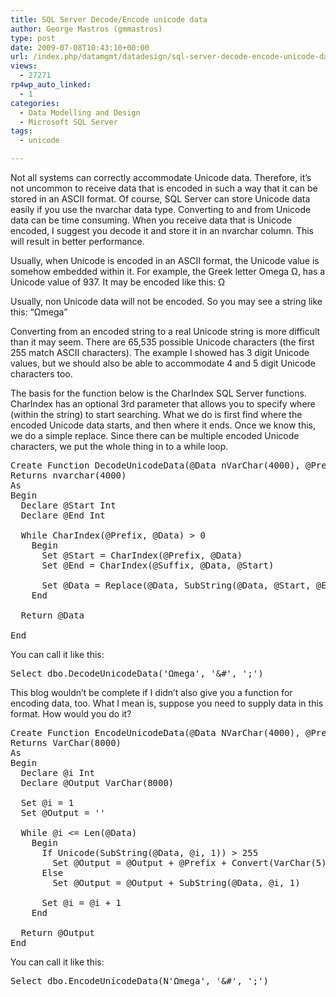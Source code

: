 ```yaml
---
title: SQL Server Decode/Encode unicode data
author: George Mastros (gmmastros)
type: post
date: 2009-07-08T10:43:10+00:00
url: /index.php/datamgmt/datadesign/sql-server-decode-encode-unicode-data/
views:
  - 27271
rp4wp_auto_linked:
  - 1
categories:
  - Data Modelling and Design
  - Microsoft SQL Server
tags:
  - unicode

---
```

Not all systems can correctly accommodate Unicode data. Therefore, it&#8217;s not uncommon to receive data that is encoded in such a way that it can be stored in an ASCII format. Of course, SQL Server can store Unicode data easily if you use the nvarchar data type. Converting to and from Unicode data can be time consuming. When you receive data that is Unicode encoded, I suggest you decode it and store it in an nvarchar column. This will result in better performance.

Usually, when Unicode is encoded in an ASCII format, the Unicode value is somehow embedded within it. For example, the Greek letter Omega &#937;, has a Unicode value of 937. It may be encoded like this: &#937;

Usually, non Unicode data will not be encoded. So you may see a string like this: &#8220;&#937;mega&#8221;

Converting from an encoded string to a real Unicode string is more difficult than it may seem. There are 65,535 possible Unicode characters (the first 255 match ASCII characters). The example I showed has 3 digit Unicode values, but we should also be able to accommodate 4 and 5 digit Unicode characters too.

The basis for the function below is the CharIndex SQL Server functions. CharIndex has an optional 3rd parameter that allows you to specify where (within the string) to start searching. What we do is first find where the encoded Unicode data starts, and then where it ends. Once we know this, we do a simple replace. Since there can be multiple encoded Unicode characters, we put the whole thing in to a while loop.

<pre>Create Function DecodeUnicodeData(@Data nVarChar(4000), @Prefix VarChar(100), @Suffix VarChar(100))
Returns nvarchar(4000)
As
Begin
  Declare @Start Int
  Declare @End Int

  While CharIndex(@Prefix, @Data) > 0
    Begin
      Set @Start = CharIndex(@Prefix, @Data)
      Set @End = CharIndex(@Suffix, @Data, @Start)

      Set @Data = Replace(@Data, SubString(@Data, @Start, @End -@Start + Len(@Suffix)),NCHAR(SubString(@Data, @Start+ Len(@Prefix),@End -@Start - Len(@Prefix))))
    End
  
  Return @Data

End</pre>

You can call it like this:

<pre>Select dbo.DecodeUnicodeData('&#937;mega', '&#', ';')</pre>

This blog wouldn&#8217;t be complete if I didn&#8217;t also give you a function for encoding data, too. What I mean is, suppose you need to supply data in this format. How would you do it?

<pre>Create Function EncodeUnicodeData(@Data NVarChar(4000), @Prefix VarChar(20), @Suffix VarChar(20))
Returns VarChar(8000)
As 
Begin
  Declare @i Int
  Declare @Output VarChar(8000)

  Set @i = 1
  Set @Output = ''

  While @i <= Len(@Data)	
    Begin
      If Unicode(SubString(@Data, @i, 1)) > 255
        Set @Output = @Output + @Prefix + Convert(VarChar(5),Unicode(SubString(@Data, @i, 1))) + @Suffix
      Else
        Set @Output = @Output + SubString(@Data, @i, 1)

      Set @i = @i + 1
    End

  Return @Output
End</pre>

You can call it like this:

<pre>Select dbo.EncodeUnicodeData(N'&#937;mega', '&#', ';')</pre>